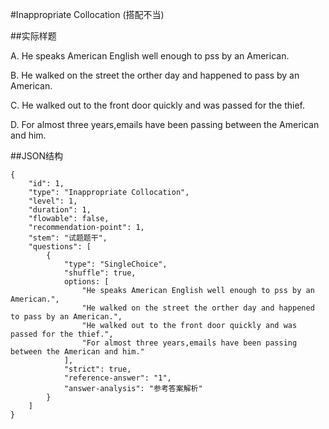 #Inappropriate Collocation (搭配不当)

##实际样题

A. He speaks American English well enough to pss by an American.

B. He walked on the street the orther day and happened to pass by an American.

C. He walked out to the front door quickly and was passed for the thief.

D. For almost three years,emails have been passing between the American and him.

##JSON结构

	{
		"id": 1,						
		"type": "Inappropriate Collocation",			
		"level": 1,						
		"duration": 1,					
		"flowable": false,				
		"recommendation-point": 1,		
		"stem": "试题题干",
		"questions": [	
			{
				"type": "SingleChoice",
				"shuffle": true, 			
				options: [		
					"He speaks American English well enough to pss by an American.",
					"He walked on the street the orther day and happened to pass by an American.",
					"He walked out to the front door quickly and was passed for the thief.",
					"For almost three years,emails have been passing between the American and him."
				],
				"strict": true,	
				"reference-answer": "1",		
				"answer-analysis": "参考答案解析"
			}
		]
	}